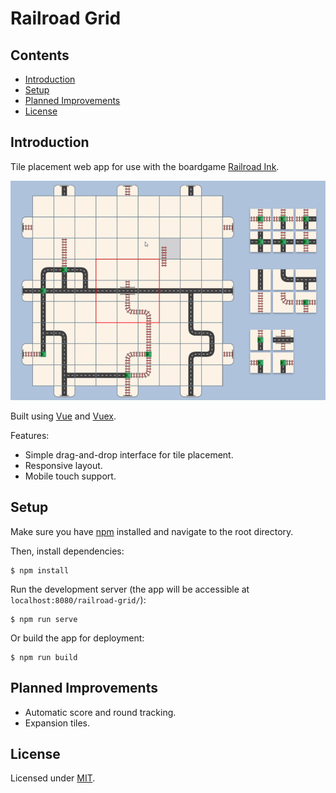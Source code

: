 # Railroad Grid

## Contents
- [Introduction](#introduction)
- [Setup](#setup)
- [Planned Improvements](#planned-improvements)
- [License](#license)

## Introduction

Tile placement web app for use with the boardgame [Railroad Ink](https://www.horribleguild.com/railroad-ink-deep-blue/).

![Screen capture of the app being used](/examples/demo.gif?raw=true)

Built using [Vue](https://vuejs.org/) and [Vuex](https://vuex.vuejs.org/).

Features:
- Simple drag-and-drop interface for tile placement.
- Responsive layout.
- Mobile touch support.

## Setup

Make sure you have [npm](https://www.npmjs.com/package/npm) installed and navigate to the root directory.

Then, install dependencies:

    $ npm install

Run the development server (the app will be accessible at `localhost:8080/railroad-grid/`):

    $ npm run serve

Or build the app for deployment:

    $ npm run build

## Planned Improvements

- Automatic score and round tracking.
- Expansion tiles.

## License

Licensed under [MIT](/LICENSE).